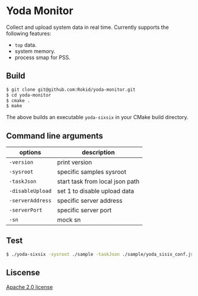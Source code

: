 # Yoda Monitor

Collect and upload system data in real time. Currently supports the following features:

- `top` data.
- system memory.
- process smap for PSS.

## Build

```bash
$ git clone git@github.com:Rokid/yoda-monitor.git
$ cd yoda-monitor
$ cmake .
$ make
```

The above builds an executable `yoda-sixsix` in your CMake build directory.

## Command line arguments

| options          | description   |
|------------------|---------------|
| `-version`       | print version |
| `-sysroot`       | specific samples sysroot |
| `-taskJson`      | start task from local json path |
| `-disableUpload` | set 1 to disable upload data |
| `-serverAddress` | specific server address |
| `-serverPort`    | specific server port |
| `-sn`            | mock sn |

## Test

```bash
$ ./yoda-sixsix -sysroot ./sample -taskJson ./sample/yoda_sisix_conf.json
```

## Liscense

[Apache 2.0 license](https://www.apache.org/licenses/LICENSE-2.0)
